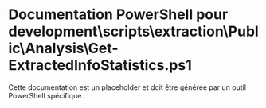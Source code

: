# Documentation PowerShell pour development\scripts\extraction\Public\Analysis\Get-ExtractedInfoStatistics.ps1

Cette documentation est un placeholder et doit être générée par un outil PowerShell spécifique.
